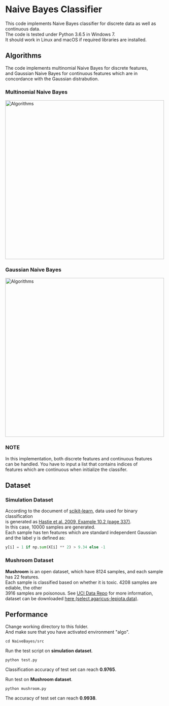 # Naive Bayes Classifier

This code implements Naive Bayes classifier for discrete data as well as continuous data.  
The code is tested under Python 3.6.5 in Windows 7.  
It should work in Linux and macOS if required libraries are installed.

## Algorithms

The code implements multinomial Naive Bayes for discrete features,  
and Gaussian Naive Bayes for continuous features which are in  
concordance with the Gaussian distrabution.

### Multinomial Naive Bayes

<img src="https://github.com/quqixun/MLAlgorithms/blob/master/NaiveBayes/images/multinomialNB.png" alt="Algorithms" width="500">

### Gaussian Naive Bayes

<img src="https://github.com/quqixun/MLAlgorithms/blob/master/NaiveBayes/images/gaussianNB.png" alt="Algorithms" width="500">

### NOTE

In this implementation, both discrete features and continuous features  
can be handled. You have to input a list that contains indices of  
features which are continuous when initialize the classifer.

## Dataset

### Simulation Dataset

According to the document of [scikit-learn](http://scikit-learn.org/stable/modules/generated/sklearn.datasets.make_hastie_10_2.html), data used for binary classification  
is generated as [Hastie et al. 2009, Example 10.2 (page 337)](https://web.stanford.edu/~hastie/Papers/ESLII.pdf).  
In this case, 10000 samples are generated.  
Each sample has ten features which are standard independent Gaussian  
and the label y is defined as:

```python
y[i] = 1 if np.sum(X[i] ** 2) > 9.34 else -1
```

### Mushroom Dataset

**Mushroom** is an open dataset, which have 8124 samples, and each sample has 22 features.  
Each sample is classified based on whether it is toxic. 4208 samples are ediable, the other  
3916 samples are poisonous. See [UCI Data Repo](http://archive.ics.uci.edu/ml/datasets/Mushroom) for more information,  
dataset can be downloaded [here (select agaricus-lepiota.data)](http://archive.ics.uci.edu/ml/machine-learning-databases/mushroom/).

## Performance

Change working directory to this folder.  
And make sure that you have activated environment "algo".
```
cd NaiveBayes/src
```

Run the test script on **simulation dataset**.
```
python test.py
```

Classification accuracy of test set can reach **0.9765**.  

Run test on **Mushroom dataset**.
```
python mushroom.py
```

The accuracy of test set can reach **0.9938**.
